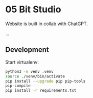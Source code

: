 05 Bit Studio
=============

Website is built in collab with ChatGPT.

...

Development
-----------

Start virtualenv:

```bash
python3 -m venv .venv
source ./venv/bin/activate
pip install --upgrade pip pip-tools
pip-compile
pip install -r requirements.txt
```
